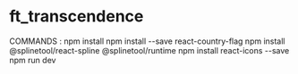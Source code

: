 # ft_transcendence

COMMANDS :  npm install 
            npm install --save react-country-flag
            npm install @splinetool/react-spline @splinetool/runtime
            npm install react-icons --save
            npm run dev